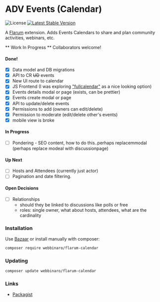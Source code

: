 # ADV Events (Calendar)

![License](https://img.shields.io/badge/license-MIT-blue.svg) 
[![Latest Stable Version](https://img.shields.io/packagist/v/webbinaro/flarum-calendar.svg)](https://packagist.org/packages/webbinaro/flarum-calendar)

A [Flarum](http://flarum.org) extension. 
Adds Events Calendars to share and plan community activities, webinars, etc.

** Work In Progress **
Collaborators welcome!

#### Done!
- [x] Data model and DB migrations
- [x] API to CR ~~UD~~ events
- [x] New UI route to calendar
- [x] JS Frontend (I was exploring ["fullcalendar"](https://fullcalendar.io/) as a nice looking option) 
- [x] Events details modal or page (exists, can be prettier)
- [x] Events create modal or page
- [x] API to update/delete events 
- [x] Permissions to add (owners can edit/delete)
- [x] Permission to moderate (edit/delete other's events)
- [x] mobile view is broke

#### In Progress
- [ ] Pondering - SEO content, how to do this..perhaps replacemmodal 
        (perhaps replace modeal with discussionpage)
  
#### Up Next 
- [ ] Hosts and Attendees (currently just actor)
- [ ] Pagination and date filtering.

#### Open Decisions
- [ ] Relationships 
    - should they be linked to discussions like polls or free
    - roles: single owner, what about hosts, attendees, what are the cardinality

### Installation

Use [Bazaar](https://discuss.flarum.org/d/5151-flagrow-bazaar-the-extension-marketplace) or install manually with composer:

```sh
composer require webbinaro/flarum-calendar
```

### Updating

```sh
composer update webbinaro/flarum-calendar
```

### Links

- [Packagist](https://packagist.org/packages/webbinaro/flarum-calendar)
